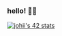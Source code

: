 ### hello! 🍬🍭

[![johii's 42 stats](https://badge.mediaplus.ma/darkgray/johii?UM6P=off)](https://github.com/oakoudad/badge42)

